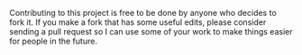 Contributing to this project is free to be done by anyone who decides to fork it.
If you make a fork that has some useful edits, please consider sending a pull request so I can use some of your work to make things easier for people in the future.

